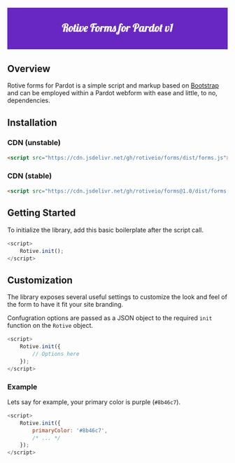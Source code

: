 ![Rotive IO Forms for Pardot](https://github.com/RotiveIO/Forms/raw/main/Static/bannerv1.png)

## Overview

Rotive forms for Pardot is a simple script and markup based on [Bootstrap](https://getbootstrap.com/) and can be employed within a Pardot webform with ease and little, to no, dependencies.

## Installation

### CDN (unstable)
```html
<script src="https://cdn.jsdelivr.net/gh/rotiveio/forms/dist/forms.js"></script>
```

### CDN (stable)
```html
<script src="https://cdn.jsdelivr.net/gh/rotiveio/forms@1.0/dist/forms.js"></script>
```

## Getting Started

To initialize the library, add this basic boilerplate after the script call.

```javascript
<script>
	Rotive.init();
</script>
```

## Customization

The library exposes several useful settings to customize the look and feel of the form to have it fit your site branding.

Confugration options are passed as a JSON object to the required `init` function on the `Rotive` object.

```javascript
<script>
	Rotive.init({
		// Options here
	});
</script>
```

### Example

Lets say for example, your primary color is purple (`#8b46c7`).

```javascript
<script>
	Rotive.init({
		primaryColor: '#8b46c7',
		/* ... */
	});
</script>
```